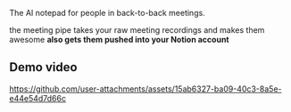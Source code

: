The AI notepad for people in back-to-back meetings.

the meeting pipe takes your raw meeting recordings and makes them awesome **also gets them pushed into your Notion account**

## Demo video

https://github.com/user-attachments/assets/15ab6327-ba09-40c3-8a5e-e44e54d7d66c
